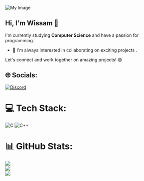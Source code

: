 ![My Image](https://user-images.githubusercontent.com/34418187/202911326-559ae103-550c-40dc-a404-4c7ca2eeb777.gif)

## Hi, I'm Wissam  👋

I'm currently studying **Computer Science** and have a passion for programming.

- 👯 I'm always interested in collaborating on exciting projects .

Let's connect and work together on amazing projects! 😄

## 🌐 Socials:
[![Discord](https://img.shields.io/badge/Discord-%237289DA.svg?logo=discord&logoColor=white)](https://discord.gg/~W1ES#0114) 

# 💻 Tech Stack:
![C](https://img.shields.io/badge/c-%2300599C.svg?style=for-the-badge&logo=c&logoColor=white) ![C++](https://img.shields.io/badge/c++-%2300599C.svg?style=for-the-badge&logo=c%2B%2B&logoColor=white)
# 📊 GitHub Stats:
![](https://github-readme-stats.vercel.app/api?username=W1ESD&theme=dark&hide_border=false&include_all_commits=true&count_private=true)<br/>
![](https://github-readme-streak-stats.herokuapp.com/?user=W1ESD&theme=dark&hide_border=false)<br/>
![](https://github-readme-stats.vercel.app/api/top-langs/?username=W1ESD&theme=dark&hide_border=false&include_all_commits=true&count_private=true&layout=compact)

